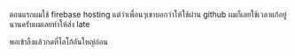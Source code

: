 ตอนแรกผมใช้ firebase hosting แต่ว่าเพื่อนๆเขาบอกว่าให้ใช้ผ่าน github ผมก็เลยใช้เวลาแก้อยู่นานครับผมเลยทำให้ส่ง late

พอเข้าลิ้งแล้วกดที่โลโก้อันใหญ่ก่อน
